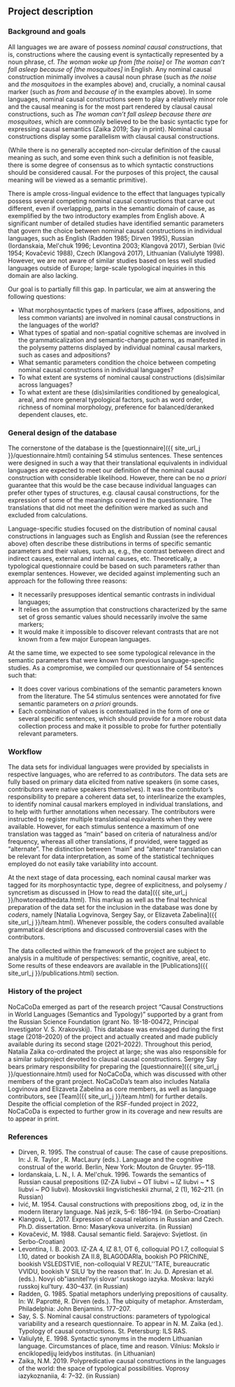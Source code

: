 ## Project description

### Background and goals

All languages we are aware of possess *nominal causal constructions*, that is, constructions where the causing event is syntactically represented by a noun phrase, cf. *The woman woke up from \[the noise\]* or *The woman can’t fall asleep because of \[the mosquitoes\]* in English. Any nominal causal construction minimally involves a causal noun phrase (such as *the noise* and *the mosquitoes* in the examples above) and, crucially, a nominal causal marker (such as *from* and *because of* in the examples above). In some languages, nominal causal constructions seem to play a relatively minor role and the causal meaning is for the most part rendered by clausal causal constructions, such as *The woman can’t fall asleep because there are mosquitoes*, which are commonly believed to be the basic syntactic type for expressing causal semantics (Zaika 2019; Say in print). Nominal causal constructions display some parallelism with clausal causal constructions.

(While there is no generally accepted non-circular definition of the causal meaning as such, and some even think such a definition is not feasible, there is some degree of consensus as to which syntactic constructions should be considered causal. For the purposes of this project, the causal meaning will be viewed as a semantic primitive).

There is ample cross-lingual evidence to the effect that languages typically possess several competing nominal causal constructions that carve out different, even if overlapping, parts in the semantic domain of cause, as exemplified by the two introductory examples from English above. A significant number of detailed studies have identified semantic parameters that govern the choice between nominal causal constructions in individual languages, such as English (Radden 1985; Dirven 1995), Russian (Iordanskaia, Mel'chuk 1996; Levontina 2003; Klangová 2017), Serbian (Ivić 1954; Kovačević 1988), Czech (Klangová 2017), Lithuanian (Valiulytė 1998). However, we are not aware of similar studies based on less well studied languages outside of Europe; large-scale typological inquiries in this domain are also lacking. 

Our goal is to partially fill this gap. In particular, we aim at answering the following questions:

- What morphosyntactic types of markers (case affixes, adpositions, and less common variants) are involved in nominal causal constructions in the languages of the world?
- What types of spatial and non-spatial cognitive schemas are involved in the grammaticalization and semantic-change patterns, as manifested in the polysemy patterns displayed by individual nominal causal markers, such as cases and adpositions?
- What semantic parameters condition the choice between competing nominal causal constructions in individual languages?
- To what extent are systems of nominal causal constructions (dis)similar across languages?
- To what extent are these (dis)similarities conditioned by genealogical, areal, and more general typological factors, such as word order, richness of nominal morphology, preference for balanced/deranked dependent clauses, etc.

### General design of the database

The cornerstone of the database is the [questionnaire]({{ site_url_j }}/questionnaire.html) containing 54 stimulus sentences. These sentences were designed in such a way that their translational equivalents in individual languages are expected to meet our definition of the nominal causal construction with considerable likelihood. However, there can be no *a priori* guarantee that this would be the case because individual languages can prefer other types of structures, e.g. clausal causal constructions, for the expression of some of the meanings covered in the questionnaire. The translations that did not meet the definition were marked as such and excluded from calculations.

Language-specific studies focused on the distribution of nominal causal constructions in languages such as English and Russian (see the references above) often describe these distributions in terms of specific semantic parameters and their values, such as, e.g., the contrast between direct and indirect causes, external and internal causes, etc. Theoretically, a typological questionnaire could be based on such parameters rather than exemplar sentences. However, we decided against implementing such an approach for the following three reasons:

- It necessarily presupposes identical semantic contrasts in individual languages;
- It relies on the assumption that constructions characterized by the same set of gross semantic values should necessarily involve the same markers;
- It would make it impossible to discover relevant contrasts that are not known from a few major European languages.

At the same time, we expected to see some typological relevance in the semantic parameters that were known from previous language-specific studies. As a compromise, we compiled our questionnaire of 54 sentences such that:

- It does cover various combinations of the semantic parameters known from the literature. The 54 stimulus sentences were annotated for five semantic parameters on *a priori* grounds.
- Each combination of values is contextualized in the form of one or several specific sentences, which should provide for a more robust data collection process and make it possible to probe for further potentially relevant parameters.

### Workflow

The data sets for individual languages were provided by specialists in respective languages, who are referred to as *contributors*. The data sets are fully based on primary data elicited from native speakers (in some cases, contributors were native speakers themselves). It was the contributor’s responsibility to prepare a coherent data set, to interlinearize the examples, to identify nominal causal markers employed in individual translations, and to help with further annotations when necessary. The contributors were instructed to register multiple translational equivalents when they were available. However, for each stimulus sentence a maximum of one translation was tagged as “main” based on criteria of naturalness and/or frequency, whereas all other translations, if provided, were tagged as “alternate”. The distinction between “main” and “alternate” translation can be relevant for data interpretation, as some of the statistical techniques employed do not easily take variability into account.

At the next stage of data processing, each nominal causal marker was tagged for its morphosyntactic type, degree of explicitness, and polysemy / syncretism as discussed in [How to read the data]({{ site_url_j }}/howtoreadthedata.html). This markup as well as the final technical preparation of the data set for the inclusion in the database was done by *coders*, namely [Natalia Logvinova, Sergey Say, or Elizaveta Zabelina]({{ site_url_j }}/team.html). Whenever possible, the coders consulted available grammatical descriptions and discussed controversial cases with the contributors.

The data collected within the framework of the project are subject to analysis in a multitude of perspectives: semantic, cognitive, areal, etc. Some results of these endeavors are available in the [Publications]({{ site_url_j }}/publications.html) section.

### History of the project

NoCaCoDa emerged as part of the research project “Causal Constructions in World Languages (Semantics and Typology)” supported by a grant from the Russian Science Foundation (grant No. 18-18-00472, Principal Investigator V. S. Xrakovskij). This database was envisaged during the first stage (2018–2020) of the project and actually created and made publicly available during its second stage (2021–2022). Throughout this period, Natalia Zaika co-ordinated the project at large; she was also responsible for a similar subproject devoted to clausal causal constructions. Sergey Say bears primary responsibility for preparing the [questionnaire]({{ site_url_j }}/questionnaire.html) used for NoCaCoDa, which was discussed with other members of the grant project. NoCaCoDa’s team also includes Natalia Logvinova and Elizaveta Zabelina as core members, as well as language contributors, see [Team]({{ site_url_j }}/team.html) for further details. Despite the official completion of the RSF-funded project in 2022, NoCaCoDa is expected to further grow in its coverage and new results are to appear in print.

### References

* Dirven, R. 1995. The construal of cause: The case of cause prepositions. In: J. R. Taylor , R. MacLaury (eds.). Language and the cognitive construal of the world. Berlin, New York: Mouton de Gruyter. 95–118.
* Iordanskaia, L. N., I. A. Mel'chuk. 1996. Towards the semantics of Russian causal prepositions (IZ-ZA liubvi ~ OT liubvi ~ IZ liubvi ~ * S liubvi ~ PO liubvi). Moskovskii lingvisticheskii zhurnal, 2 (1), 162–211. (in Russian)
* Ivić, M. 1954. Causal constructions with prepositions zbog, od, iz in the modern literary language. Naš jezik, 5–6: 186–194. (in Serbo-Croatian)
* Klangová, L. 2017. Expression of causal relations in Russian and Czech. Ph.D. dissertation. Brno: Masarykova univerzita. (in Russian)
* Kovačević, M. 1988. Causal semantic field. Sarajevo: Svjetlost. (in Serbo-Croatian)
* Levontina, I. B. 2003. IZ-ZA 4, IZ 8.1, OT 6, colloquial PO I.7, colloquial S I.10, dated or bookish ZA II.8, BLAGODARIa, bookish PO PRIChINE, bookish VSLEDSTVIE, non-colloquial V REZUL''TATE, bureaucratic VVIDU, bookish V SILU ‘by the reason that’. In: Ju. D. Apresian et al. (eds.). Novyi ob"iasnitel'nyi slovar' russkogo iazyka. Moskva: Iazyki russkoj kul’tury. 430–437. (in Russian)
* Radden, G. 1985. Spatial metaphors underlying prepositions of causality. In: W. Paprotté, R. Dirven (eds.). The ubiquity of metaphor. Amsterdam, Philadelphia: John Benjamins. 177–207.
* Say, S. S. Nominal causal constructions: parameters of typological variability and a research questionnaire. To appear in N. M. Zaika (ed.). Typology of causal constructions. St. Petersburg: ILS RAS.
* Valiulytė, E. 1998. Syntactic synonyms in the modern Lithuanian language. Circumstances of place, time and reason. Vilnius: Mokslo ir enciklopedijų leidybos institutas. (in Lithuanian)
* Zaika, N.M. 2019. Polypredicative causal constructions in the languages of the world: the space of typological possibilities. Voprosy iazykoznaniia, 4: 7–32. (in Russian)
